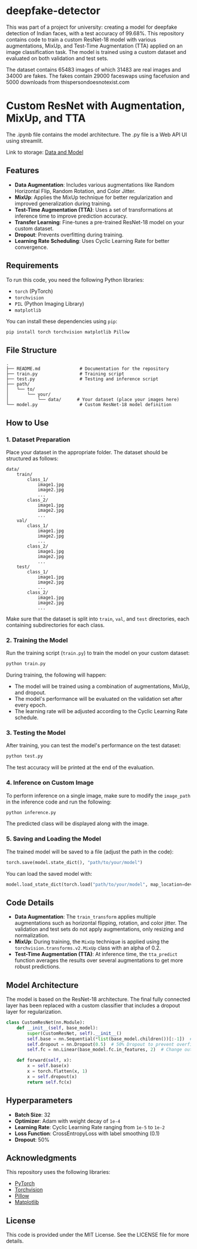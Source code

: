 # deepfake-detector

This was part of a project for university: creating a model for deepfake detection of Indian faces, with a test accuracy of 99.68%.
This repository contains code to train a custom ResNet-18 model with various augmentations, MixUp, and Test-Time Augmentation (TTA) applied on an image classification task. The model is trained using a custom dataset and evaluated on both validation and test sets.

The dataset contains 65483 images of which 31483 are real images and 34000 are fakes. The fakes contain 29000 faceswaps using facefusion and 5000 downloads from thispersondoesnotexist.com

# Custom ResNet with Augmentation, MixUp, and TTA

The .ipynb file contains the model architecture. The .py file is a Web API UI using streamlit.

Link to storage: [Data and Model](https://drive.google.com/drive/folders/1lodTcVemGSLfRHavzTNpzgQmLKuYpyk9?usp=sharing)

## Features
- **Data Augmentation**: Includes various augmentations like Random Horizontal Flip, Random Rotation, and Color Jitter.
- **MixUp**: Applies the MixUp technique for better regularization and improved generalization during training.
- **Test-Time Augmentation (TTA)**: Uses a set of transformations at inference time to improve prediction accuracy.
- **Transfer Learning**: Fine-tunes a pre-trained ResNet-18 model on your custom dataset.
- **Dropout**: Prevents overfitting during training.
- **Learning Rate Scheduling**: Uses Cyclic Learning Rate for better convergence.

## Requirements

To run this code, you need the following Python libraries:

- `torch` (PyTorch)
- `torchvision`
- `PIL` (Python Imaging Library)
- `matplotlib`

You can install these dependencies using `pip`:

```bash
pip install torch torchvision matplotlib Pillow
```

## File Structure

```
.
├── README.md               # Documentation for the repository
├── train.py                # Training script
├── test.py                 # Testing and inference script
├── path/
│   └── to/
│       └── your/
│           └── data/      # Your dataset (place your images here)
└── model.py                # Custom ResNet-18 model definition
```

## How to Use

### 1. Dataset Preparation
Place your dataset in the appropriate folder. The dataset should be structured as follows:
```
data/
    train/
        class_1/
            image1.jpg
            image2.jpg
            ...
        class_2/
            image1.jpg
            image2.jpg
            ...
    val/
        class_1/
            image1.jpg
            image2.jpg
            ...
        class_2/
            image1.jpg
            image2.jpg
            ...
    test/
        class_1/
            image1.jpg
            image2.jpg
            ...
        class_2/
            image1.jpg
            image2.jpg
            ...
```
Make sure that the dataset is split into `train`, `val`, and `test` directories, each containing subdirectories for each class.

### 2. Training the Model

Run the training script (`train.py`) to train the model on your custom dataset:

```bash
python train.py
```

During training, the following will happen:
- The model will be trained using a combination of augmentations, MixUp, and dropout.
- The model's performance will be evaluated on the validation set after every epoch.
- The learning rate will be adjusted according to the Cyclic Learning Rate schedule.

### 3. Testing the Model

After training, you can test the model's performance on the test dataset:

```bash
python test.py
```

The test accuracy will be printed at the end of the evaluation.

### 4. Inference on Custom Image

To perform inference on a single image, make sure to modify the `image_path` in the inference code and run the following:

```bash
python inference.py
```

The predicted class will be displayed along with the image.

### 5. Saving and Loading the Model

The trained model will be saved to a file (adjust the path in the code):

```python
torch.save(model.state_dict(), "path/to/your/model")
```

You can load the saved model with:

```python
model.load_state_dict(torch.load("path/to/your/model", map_location=device))
```

## Code Details

- **Data Augmentation**: The `train_transform` applies multiple augmentations such as horizontal flipping, rotation, and color jitter. The validation and test sets do not apply augmentations, only resizing and normalization.
- **MixUp**: During training, the `MixUp` technique is applied using the `torchvision.transforms.v2.MixUp` class with an alpha of 0.2.
- **Test-Time Augmentation (TTA)**: At inference time, the `tta_predict` function averages the results over several augmentations to get more robust predictions.

## Model Architecture

The model is based on the ResNet-18 architecture. The final fully connected layer has been replaced with a custom classifier that includes a dropout layer for regularization.

```python
class CustomResNet(nn.Module):
    def __init__(self, base_model):
        super(CustomResNet, self).__init__()
        self.base = nn.Sequential(*list(base_model.children())[:-1])  # Remove final FC layer
        self.dropout = nn.Dropout(0.5)  # 50% Dropout to prevent overfitting
        self.fc = nn.Linear(base_model.fc.in_features, 2)  # Change output size to number of classes

    def forward(self, x):
        x = self.base(x)
        x = torch.flatten(x, 1)
        x = self.dropout(x)
        return self.fc(x)
```

## Hyperparameters

- **Batch Size**: 32
- **Optimizer**: Adam with weight decay of `1e-4`
- **Learning Rate**: Cyclic Learning Rate ranging from `1e-5` to `1e-2`
- **Loss Function**: CrossEntropyLoss with label smoothing (0.1)
- **Dropout**: 50%

## Acknowledgments

This repository uses the following libraries:
- [PyTorch](https://pytorch.org/)
- [Torchvision](https://pytorch.org/vision/stable/index.html)
- [Pillow](https://pillow.readthedocs.io/en/stable/)
- [Matplotlib](https://matplotlib.org/)

## License

This code is provided under the MIT License. See the LICENSE file for more details.
